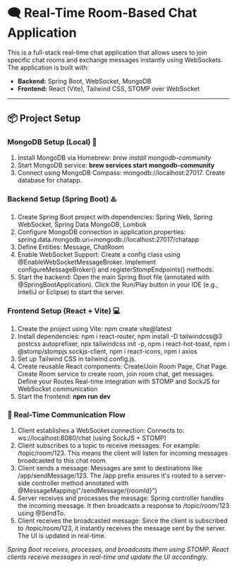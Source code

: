# 🗨️ Real-Time Room-Based Chat Application

This is a full-stack real-time chat application that allows users to join specific chat rooms and exchange messages instantly using WebSockets. The application is built with:

- **Backend:** Spring Boot, WebSocket, MongoDB  
- **Frontend:** React (Vite), Tailwind CSS, STOMP over WebSocket  

---

## 📦 Project Setup

### MongoDB Setup (Local) 🍯

1. Install MongoDB via Homebrew: *brew install mongodb-community*
2. Start MongoDB service: **brew services start mongodb-community**
3. Connect using MongoDB Compass: mongodb://localhost:27017. Create database for chatapp.

### Backend Setup (Spring Boot) ♨️

1. Create Spring Boot project with dependencies: Spring Web, Spring WebSocket, Spring Data MongoDB, Lombok
2. Configure MongoDB connection in application.properties: spring.data.mongodb.uri=mongodb://localhost:27017/chatapp
3. Define Entities: Message, ChatRoom
4. Enable WebSocket Support: Create a config class using @EnableWebSocketMessageBroker. Implement configureMessageBroker() and registerStompEndpoints() methods.
5. Start the backend: Open the main Spring Boot file (annotated with @SpringBootApplication). Click the Run/Play button in your IDE (e.g., IntelliJ or Eclipse) to start the server.

### Frontend Setup (React + Vite) 💻

1. Create the project using Vite: npm create vite@latest
2. Install dependencies:
    npm i react-router,
    npm install -D tailwindcss@3 postcss autoprefixer\,
    npx tailwindcss init -p,
    npm i react-hot-toast,
    npm i @stomp/stompjs sockjs-client,
    npm i react-icons,
    npm i axios
3. Set up Tailwind CSS in tailwind.config.js.
4. Create reusable React components: Create/Join Room Page, Chat Page. 
   Create Room service to create room, join room chat, get messages.
   Define your Routes
   Real-time integration with STOMP and SockJS for WebSocket communication
5. Start the frontend: **npm run dev**

### 🔁 Real-Time Communication Flow 
1. Client establishes a WebSocket connection: Connects to: ws://localhost:8080/chat (using SockJS + STOMP)
2. Client subscribes to a topic to receive messages: For example: /topic/room/123. This means the client will listen for incoming messages broadcasted to this chat room.
3. Client sends a message: Messages are sent to destinations like /app/sendMessage/123. The /app prefix ensures it's routed to a server-side controller method annotated with @MessageMapping("/sendMessage/{roomId}")
4. Server receives and processes the message: Spring controller handles the incoming message. It then broadcasts a response to /topic/room/123 using @SendTo.
5. Client receives the broadcasted message: Since the client is subscribed to /topic/room/123, it instantly receives the message sent by the server. The UI is updated in real-time.


*Spring Boot receives, processes, and broadcasts them using STOMP.*
*React clients receive messages in real-time and update the UI accordingly.*

